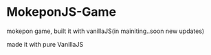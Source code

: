 # MokeponJS-Game
mokepon game, built it with vanillaJS(in mainiting..soon new updates)


made it with pure VanillaJS
